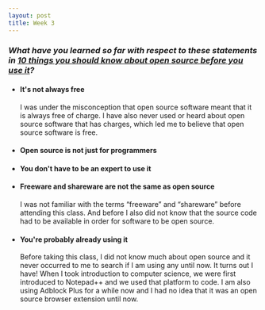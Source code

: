 ```yaml
---
layout: post
title: Week 3
---
```

### **_What have you learned so far with respect to these statements in [10 things you should know about open source before you use it][link]?_**  
* #### **It's not always free**  
  I was under the misconception that open source software meant that it is always free of charge. I have also never used or heard about open source software that has charges, which led me to believe that open source software is free. 
* #### **Open source is not just for programmers**
* #### **You don't have to be an expert to use it**
* #### **Freeware and shareware are not the same as open source**  
  I was not familiar with the terms “freeware” and “shareware” before attending this class. And before I also did not know that the source code had to be available in order for software to be open source. 
* #### **You're probably already using it**  
  Before taking this class, I did not know much about open source and it never occurred to me to search if I am using any until now. It turns out I have! When I took introduction to computer science, we were first introduced to Notepad++ and we used that platform to code. I am also using Adblock Plus for a while now and I had no idea that it was an open source browser extension until now. 

[link]: https://www.techrepublic.com/blog/10-things/10-things-you-should-know-about-open-source-before-you-use-it/
